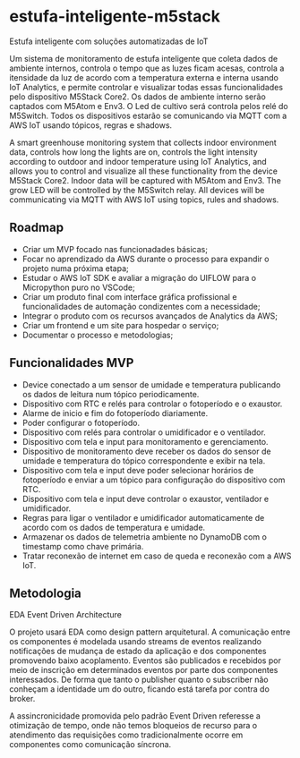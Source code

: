 # estufa-inteligente-m5stack
 Estufa inteligente com soluções automatizadas de IoT

Um sistema de monitoramento de estufa inteligente que coleta dados de ambiente internos, controla o tempo que as luzes ficam acesas, controla a itensidade da luz de acordo com a temperatura externa e interna usando IoT Analytics, e permite controlar e visualizar todas essas funcionalidades pelo dispositivo M5Stack Core2. Os dados de ambiente interno serão captados com M5Atom e Env3. O Led de cultivo será controla pelos relé do M5Switch. Todos os dispositivos estarão se comunicando via MQTT com a AWS IoT usando tópicos, regras e shadows.

A smart greenhouse monitoring system that collects indoor environment data, controls how long the lights are on, controls the light intensity according to outdoor and indoor temperature using IoT Analytics, and allows you to control and visualize all these functionality from the device M5Stack Core2. Indoor data will be captured with M5Atom and Env3. The grow LED will be controlled by the M5Switch relay. All devices will be communicating via MQTT with AWS IoT using topics, rules and shadows.

## Roadmap

- Criar um MVP focado nas funcionadades básicas;
- Focar no aprendizado da AWS durante o processo para expandir o projeto numa próxima etapa;
- Estudar o AWS IoT SDK e avaliar a migração do UIFLOW para o Micropython puro no VSCode;
- Criar um produto final com interface gráfica profissional e funcionalidades de automação condizentes com a necessidade;
- Integrar o produto com os recursos avançados de Analytics da AWS;
- Criar um frontend e um site para hospedar o serviço;
- Documentar o processo e metodologias;

## Funcionalidades MVP

- Device conectado a um sensor de umidade e temperatura publicando os dados de leitura num tópico periodicamente.
- Dispositivo com RTC e relés para controlar o fotoperíodo e o exaustor.
- Alarme de inicio e fim do fotoperíodo diariamente.
- Poder configurar o fotoperíodo.
- Dispositivo com relés para controlar o umidificador e o ventilador.
- Dispositivo com tela e input para monitoramento e gerenciamento. 
- Dispositivo de monitoramento deve receber os dados do sensor de umidade e temperatura do tópico correspondente e exibir na tela.
- Dispositivo com tela e input deve poder selecionar horários de fotoperíodo e enviar a um tópico para configuração do dispositivo com RTC.
- Dispositivo com tela e input deve controlar o exaustor, ventilador e umidificador.
- Regras para ligar o ventilador e umidificador automaticamente de acordo com os dados de temperatura e umidade.
- Armazenar os dados de telemetria ambiente no DynamoDB com o timestamp como chave primária.
- Tratar reconexão de internet em caso de queda e reconexão com a AWS IoT.

## Metodologia

EDA Event Driven Architecture

O projeto usará EDA como design pattern arquitetural. A comunicação entre os componentes é modelada usando streams de eventos realizando notificações de mudança de estado da aplicação e dos componentes promovendo baixo acoplamento. Eventos são publicados e recebidos por meio de inscrição em determinados eventos por parte dos componentes interessados. De forma que tanto o publisher quanto o subscriber não conheçam a identidade um do outro, ficando está tarefa por contra do broker.

A assincronicidade promovida pelo padrão Event Driven referesse a otimização de tempo, onde não temos bloqueios de recurso para o atendimento das requisições como tradicionalmente ocorre em componentes como comunicação síncrona.